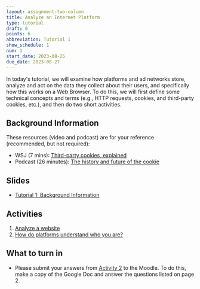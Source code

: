 ```yaml
---
layout: assignment-two-column
title: Analyze an Internet Platform
type: tutorial
draft: 0
points: 6
abbreviation: Tutorial 1
show_schedule: 1
num: 1
start_date: 2023-08-25
due_date: 2023-08-27
---
```


In today's tutorial, we will examine how platforms and ad networks store, analyze and act on the data they collect about their users, and specifically how this works on a Web Browser. To do this, we will first define some technical concepts and terms (e.g., HTTP requests, cookies, and third-party cookies, etc.), and then do two short activities.

## Background Information
These resources (video and podcast) are for your reference (recommended, but not required):
* WSJ (7 mins): [Third-party cookies, explained](https://www.wsj.com/video/how-advertisers-use-internet-cookies-to-track-you/92E525EB-9E4A-4399-817D-8C4E6EF68F93.html)
* Podcast (26 minutes): [The history and future of the cookie](https://www.npr.org/2022/11/18/1137657496/third-party-cookie-data-tracking-internet-user-privacy)

## Slides
* <a href="https://docs.google.com/presentation/d/1ZJ-DD1bpOe8KFd6iiCa0DVDNwcHavm3-usFEG2xWDsg/edit?usp=sharing" target="_blank">Tutorial 1: Background Information</a>

## Activities 
1. [Analyze a website](https://docs.google.com/document/d/1BmZV0xUNpiIR-2VytSqvuVDaHwhbEviScnYwxf8WfWM/edit)
2. [How do platforms understand who you are?](https://docs.google.com/document/d/1jy65OIM2TrDkyndk_0PHCMKzPjPxSGnDSKtlFmg2rA4/edit)

## What to turn in
* Please submit your answers from [Activity 2](https://docs.google.com/document/d/1jy65OIM2TrDkyndk_0PHCMKzPjPxSGnDSKtlFmg2rA4/edit) to the Moodle. To do this, make a copy of the Google Doc and answer the questions listed on page 2.